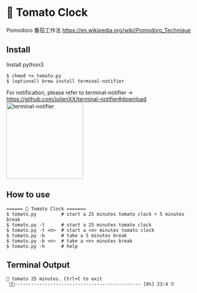 # 🍅 Tomato Clock
Pomodoro 番茄工作法 https://en.wikipedia.org/wiki/Pomodoro_Technique

## Install

Install python3

```
$ chmod +x tomato.py
$ (optional) brew install terminal-notifier 
```
For notification, please refer to terminal-notifier -> https://github.com/julienXX/terminal-notifier#download
<img src="https://github.com/coolcode/tomato-clock/blob/master/screenshot.png?raw=true" alt="terminal-notifier" width="200"/>

## How to use
```
====== 🍅 Tomato Clock =======
$ tomato.py         # start a 25 minutes tomato clock + 5 minutes break
$ tomato.py -t      # start a 25 minutes tomato clock
$ tomato.py -t <n>  # start a <n> minutes tomato clock
$ tomato.py -b      # take a 5 minutes break
$ tomato.py -b <n>  # take a <n> minutes break
$ tomato.py -h      # help
```

## Terminal Output
```
🍅 tomato 25 minutes. Ctrl+C to exit
 🍅🍅---------------------------------------------- [8%] 23:4 ⏰ 
```
